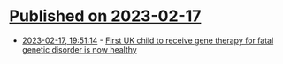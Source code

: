 # [Published on 2023-02-17](index.md)

* [2023-02-17, 19:51:14](https://news.ycombinator.com/item?id=34839528) - [First UK child to receive gene therapy for fatal genetic disorder is now healthy](https://www.livescience.com/1st-uk-child-to-receive-gene-therapy-for-fatal-genetic-disorder-is-now-happy-and-healthy)
